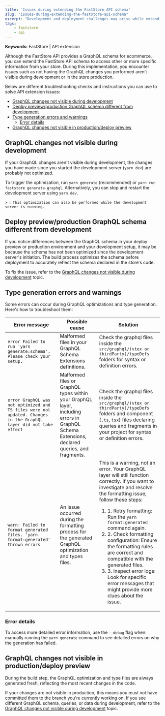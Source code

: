 ```yaml
---
title: 'Issues during extending the FastStore API schema'
slug: "issues-during-extending-the-faststore-api-schema"
excerpt: "Development and deployment challenges may arise while extending FastStore API schema with GraphQL."
tags:
    - faststore
    - api
---
```


**Keywords:** FastStore | API extension

Although the FastStore API provides a GraphQL schema for ecommerce, you can extend the FastStore API schema to access other or more specific information from your store. During this implementation, you encounter issues such as not having the GraphQL changes you performed aren’t visible during development or in the store production.

Below are different troubleshooting checks and instructions you can use to solve API extension issues:

- [GraphQL changes not visible during development](#graphql-changes-not-visible-during-development)
- [Deploy preview/production GraphQL schema different from development](#deploy-previewproduction-graphql-schema-different-from-development)
- [Type generation errors and warnings](#type-generation-errors-and-warnings)
  - [Error details](#error-details)
- [GraphQL changes not visible in production/deploy preview](#graphql-changes-not-visible-in-productiondeploy-preview)

## GraphQL changes not visible during development

If your GraphQL changes aren't visible during development, the changes you have made since you started the development server (`yarn dev`) are probably not optimized.

To trigger the optimization, run `yarn generate` (recommended) or `yarn run faststore generate-graphql`. Alternatively, you can stop and restart the development server using `yarn dev`.

    > ℹ️ This optimization can also be performed while the development server is running.

## Deploy preview/production GraphQL schema different from development

If you notice differences between the GraphQL schema in your deploy preview or production environment and your development setup, it may be because the schema has not been optimized since the development server's initiation. The build process optimizes the schema before deployment to accurately reflect the schema declared in the store's code.

To fix the issue, refer to the [GraphQL changes not visible during development](#graphql-changes-not-visible-during-development) topic.

## Type generation errors and warnings

Some errors can occur during GraphQL optimizations and type generation. Here's how to troubleshoot them:

| **Error message** | **Possible cause** | **Solution** |
| ----------------- | ------------------ | ------------ |
| `error Failed to run 'yarn generate:schema'. Please check your setup.` | Malformed files in your GraphQL Schema Extensions definitions. | Check the graphql files inside the `src/graphql/(vtex or thirdParty)/typeDefs` folders for syntax or definition errors. |
| `error GraphQL was not optimized and TS files were not updated. Changes in the GraphQL layer did not take effect` | Malformed files or GraphQL types within your GraphQL layer, including errors in GraphQL Schema Extensions, declared queries, and fragments. | Check the graphql files inside the `src/graphql/(vtex or thirdParty)/typeDefs` folders and component (`.ts`, `tsx`) files declaring queries and fragments in your project for syntax or definition errors. |
| `warn: Failed to format generated files. 'yarn format:generated' thrown errors` | An issue occurred during the formatting process for the generated GraphQL optimization and types files. | This is a warning, not an error. Your GraphQL layer will still function correctly. If you want to investigate and resolve the formatting issue, follow these steps: <ol><li>1. Retry formatting: Run the `yarn format:generated` command again.</li> <li>2. Check formatting configuration: Ensure the formatting rules are correct and compatible with the generated files.</li><li>3. Inspect error logs: Look for specific error messages that might provide more clues about the issue.</li></ol> |

### Error details

To access more detailed error information, use the `--debug` flag when manually running the `yarn generate` command to see detailed errors on why the generation has failed.

## GraphQL changes not visible in production/deploy preview

During the build step, the GraphQL optimization and type files are always generated fresh, reflecting the most recent changes in the code.

If your changes are not visible in production, this means you must not have committed them to the branch you're currently working on. If you see different GraphQL schema, queries, or data during development, refer to the [GraphQL changes not visible during development](#graphql-changes-not-visible-during-development) topic.
